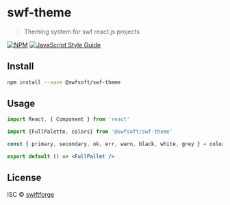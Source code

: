 # swf-theme

> Theming system for swf react.js projects

[![NPM](https://img.shields.io/npm/v/swf-theme.svg)](https://www.npmjs.com/package/swf-theme) [![JavaScript Style Guide](https://img.shields.io/badge/code_style-standard-brightgreen.svg)](https://standardjs.com)

## Install

```bash
npm install --save @swfsoft/swf-theme
```

## Usage

```jsx
import React, { Component } from 'react'

import {FullPalette, colors} from '@swfsoft/swf-theme'

const { primary, secondary, ok, err, warn, black, white, grey } = colors

export default () => <FullPallet />
```

## License

ISC © [swiftforge](https://github.com/swiftforge)
